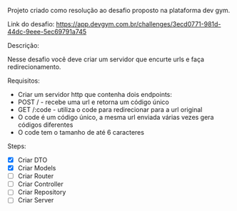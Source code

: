 Projeto criado como resolução ao desafio proposto na plataforma dev gym.

Link do desafio:
https://app.devgym.com.br/challenges/3ecd0771-981d-44dc-9eee-5ec69791a745

Descrição:

Nesse desafio você deve criar um servidor que encurte urls e faça redirecionamento.

Requisitos:


* Criar um servidor http que contenha dois endpoints:
* POST / - recebe uma url e retorna um código único
* GET /:code - utiliza o code para redirecionar para a url original
* O code é um código único, a mesma url enviada várias vezes gera códigos diferentes
* O code tem o tamanho de até 6 caracteres


Steps:

- [x] Criar DTO
- [x] Criar Models
- [ ] Criar Router
- [ ] Criar Controller
- [ ] Criar Repository
- [ ] Criar Server
